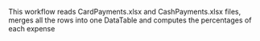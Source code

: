 This workflow reads CardPayments.xlsx and CashPayments.xlsx files, 
merges all the rows into one DataTable and computes the percentages of each expense
